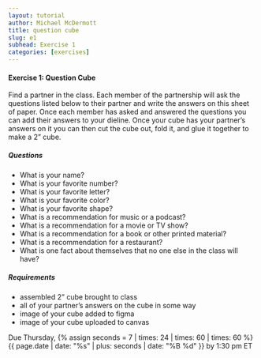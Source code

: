 ```yaml
---
layout: tutorial
author: Michael McDermott
title: question cube
slug: e1
subhead: Exercise 1
categories: [exercises]
---
```

#### Exercise 1: Question Cube
Find a partner in the class. Each member of the partnership will ask the questions listed below to their partner and write the answers on this sheet of paper. Once each member has asked and answered the questions you can add their answers to your dieline. Once your cube has your partner’s answers on it you can then cut the cube out, fold it, and glue it together to make a 2” cube.

##### Questions
* What is your name?
* What is your favorite number?
* What is your favorite letter?
* What is your favorite color?
* What is your favorite shape?
* What is a recommendation for music or a podcast?
* What is a recommendation for a movie or TV show?
* What is a recommendation for a book or other printed material?
* What is a recommendation for a restaurant?
* What is one fact about themselves that no one else in the class will have?

##### Requirements
* assembled 2” cube brought to class
* all of your partner’s answers on the cube in some way
* image of your cube added to figma
* image of your cube uploaded to canvas

<span class="due">Due Thursday, {% assign seconds = 7 | times: 24 | times: 60 | times: 60 %}{{ page.date | date: "%s" | plus: seconds | date: "%B %d" }} by 1:30 pm ET</span>